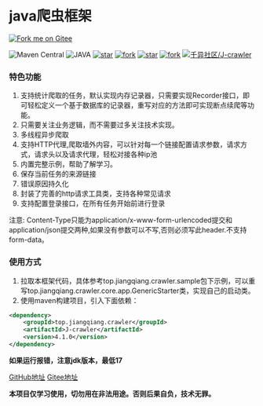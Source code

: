 # java爬虫框架
[![Fork me on Gitee](https://gitee.com/qianyi-community/J-crawler/widgets/widget_4.svg)](https://gitee.com/qianyi-community/J-crawler)

![Maven Central](https://img.shields.io/maven-central/v/top.jiangqiang.crawler/J-crawler)
![JAVA](https://img.shields.io/badge/JAVA-17+-green.svg)
[![star](https://gitee.com/qianyi-community/J-crawler/badge/star.svg?theme=dark)](https://gitee.com/qianyi-community/J-crawler/stargazers)
[![fork](https://gitee.com/qianyi-community/J-crawler/badge/fork.svg?theme=dark)](https://gitee.com/qianyi-community/J-crawler/members)
[![star](https://img.shields.io/github/stars/jiangqiang1996/J-crawler?style=social)](https://github.com/jiangqiang1996/J-crawler/stargazers)
[![fork](https://img.shields.io/github/forks/jiangqiang1996/J-crawler?style=social)](https://github.com/jiangqiang1996/J-crawler/network/members)
[![千异社区/J-crawler](https://gitee.com/qianyi-community/J-crawler/widgets/widget_card.svg?colors=4183c4,ffffff,ffffff,e3e9ed,666666,9b9b9b)](https://gitee.com/qianyi-community/J-crawler)

### 特色功能

1. 支持统计爬取的任务，默认实现内存记录器，只需要实现Recorder接口，即可轻松定义一个基于数据库的记录器，重写对应的方法即可实现断点续爬等功能。
2. 只需要关注业务逻辑，而不需要过多关注技术实现。
4. 多线程异步爬取
5. 支持HTTP代理,爬取墙外内容，可以针对每一个链接配置请求参数，请求方式，请求头以及请求代理，轻松对接各种ip池
6. 内置完整示例，帮助了解学习。
7. 保存当前任务的来源链接
8. 错误原因持久化
9. 封装了完善的http请求工具类，支持各种常见请求
10. 支持配置登录接口，在所有任务开始前进行登录

注意:
Content-Type只能为application/x-www-form-urlencoded提交和application/json提交两种,如果没有参数可以不写,否则必须写此header.不支持form-data。

### 使用方式
1. 拉取本框架代码，具体参考top.jiangqiang.crawler.sample包下示例，可以重写top.jiangqiang.crawler.core.app.GenericStarter类，实现自己的启动类。
2. 使用maven构建项目，引入下面依赖：
```XML
<dependency>
    <groupId>top.jiangqiang.crawler</groupId>
    <artifactId>J-crawler</artifactId>
    <version>4.1.0</version>
</dependency>
```

**如果运行报错，注意jdk版本，最低17**

[GitHub地址](https://github.com/jiangqiang1996/J-crawler)
[Gitee地址](https://gitee.com/qianyi-community/J-crawler)


**本项目仅学习使用，切勿用在非法用途。否则后果自负，技术无罪。**
